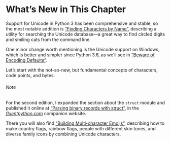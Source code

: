 # What’s New in This Chapter

Support for Unicode in Python 3 has been comprehensive and stable, so the most notable addition is [“Finding Characters by Name”](#finding_chars_sec), describing a utility for searching the Unicode database—a great way to find circled digits and smiling cats from the command line.

One minor change worth mentioning is the Unicode support on Windows, which is better and simpler since Python 3.6, as we’ll see in [“Beware of Encoding Defaults”](#encoding_defaults).

Let’s start with the not-so-new, but fundamental concepts of characters, code points, and bytes.

###### Note

For the second edition, I expanded the section about the `struct` module and published it online at [“Parsing binary records with struct”](https://fpy.li/4-3), in the [_fluentpython.com_](http://fluentpython.com) companion website.

There you will also find [“Building Multi-character Emojis”](https://fpy.li/4-4), describing how to make country flags, rainbow flags, people with different skin tones, and diverse family icons by combining Unicode characters.